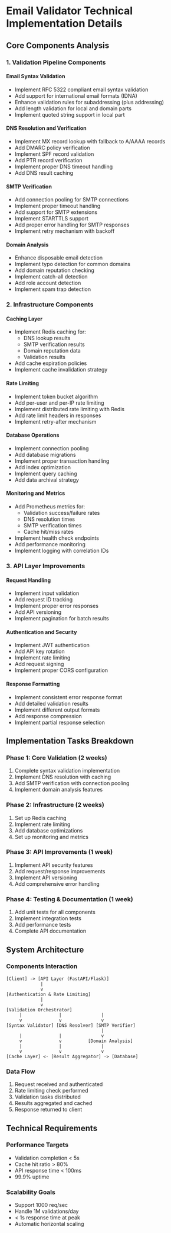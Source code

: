 # Email Validator Technical Implementation Details

## Core Components Analysis

### 1. Validation Pipeline Components

#### Email Syntax Validation
- Implement RFC 5322 compliant email syntax validation
- Add support for international email formats (IDNA)
- Enhance validation rules for subaddressing (plus addressing)
- Add length validation for local and domain parts
- Implement quoted string support in local part

#### DNS Resolution and Verification
- Implement MX record lookup with fallback to A/AAAA records
- Add DMARC policy verification
- Implement SPF record validation
- Add PTR record verification
- Implement proper DNS timeout handling
- Add DNS result caching

#### SMTP Verification
- Add connection pooling for SMTP connections
- Implement proper timeout handling
- Add support for SMTP extensions
- Implement STARTTLS support
- Add proper error handling for SMTP responses
- Implement retry mechanism with backoff

#### Domain Analysis
- Enhance disposable email detection
- Implement typo detection for common domains
- Add domain reputation checking
- Implement catch-all detection
- Add role account detection
- Implement spam trap detection

### 2. Infrastructure Components

#### Caching Layer
- Implement Redis caching for:
  - DNS lookup results
  - SMTP verification results
  - Domain reputation data
  - Validation results
- Add cache expiration policies
- Implement cache invalidation strategy

#### Rate Limiting
- Implement token bucket algorithm
- Add per-user and per-IP rate limiting
- Implement distributed rate limiting with Redis
- Add rate limit headers in responses
- Implement retry-after mechanism

#### Database Operations
- Implement connection pooling
- Add database migrations
- Implement proper transaction handling
- Add index optimization
- Implement query caching
- Add data archival strategy

#### Monitoring and Metrics
- Add Prometheus metrics for:
  - Validation success/failure rates
  - DNS resolution times
  - SMTP verification times
  - Cache hit/miss rates
- Implement health check endpoints
- Add performance monitoring
- Implement logging with correlation IDs

### 3. API Layer Improvements

#### Request Handling
- Implement input validation
- Add request ID tracking
- Implement proper error responses
- Add API versioning
- Implement pagination for batch results

#### Authentication and Security
- Implement JWT authentication
- Add API key rotation
- Implement rate limiting
- Add request signing
- Implement proper CORS configuration

#### Response Formatting
- Implement consistent error response format
- Add detailed validation results
- Implement different output formats
- Add response compression
- Implement partial response selection

## Implementation Tasks Breakdown

### Phase 1: Core Validation (2 weeks)
1. Complete syntax validation implementation
2. Implement DNS resolution with caching
3. Add SMTP verification with connection pooling
4. Implement domain analysis features

### Phase 2: Infrastructure (2 weeks)
1. Set up Redis caching
2. Implement rate limiting
3. Add database optimizations
4. Set up monitoring and metrics

### Phase 3: API Improvements (1 week)
1. Implement API security features
2. Add request/response improvements
3. Implement API versioning
4. Add comprehensive error handling

### Phase 4: Testing & Documentation (1 week)
1. Add unit tests for all components
2. Implement integration tests
3. Add performance tests
4. Complete API documentation

## System Architecture

### Components Interaction
```
[Client] -> [API Layer (FastAPI/Flask)]
             |
             v
[Authentication & Rate Limiting]
             |
             v
[Validation Orchestrator]
     |              |               |
     v              v               v
[Syntax Validator] [DNS Resolver] [SMTP Verifier]
                                    |
     |              |               v
     v              v          [Domain Analysis]
     |              |               |
     v              v               v
[Cache Layer] <- [Result Aggregator] -> [Database]
```

### Data Flow
1. Request received and authenticated
2. Rate limiting check performed
3. Validation tasks distributed
4. Results aggregated and cached
5. Response returned to client

## Technical Requirements

### Performance Targets
- Validation completion < 5s
- Cache hit ratio > 80%
- API response time < 100ms
- 99.9% uptime

### Scalability Goals
- Support 1000 req/sec
- Handle 1M validations/day
- < 1s response time at peak
- Automatic horizontal scaling